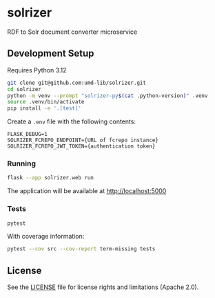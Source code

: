 # solrizer

RDF to Solr document converter microservice

## Development Setup

Requires Python 3.12

```zsh
git clone git@github.com:umd-lib/solrizer.git
cd solrizer
python -m venv --prompt "solrizer-py$(cat .python-version)" .venv
source .venv/bin/activate
pip install -e '.[test]'
```

Create a `.env` file with the following contents:

```
FLASK_DEBUG=1
SOLRIZER_FCREPO_ENDPOINT={URL of fcrepo instance}
SOLRIZER_FCREPO_JWT_TOKEN={authentication token}
```

### Running

```zsh
flask --app solrizer.web run
```

The application will be available at <http://localhost:5000>

### Tests

```zsh
pytest
```

With coverage information:

```zsh
pytest --cov src --cov-report term-missing tests
```

## License

See the [LICENSE](LICENSE.md) file for license rights and
limitations (Apache 2.0).
